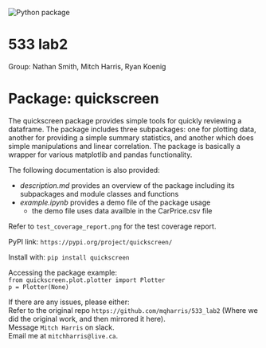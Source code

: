 ![Python package](https://github.com/mqharris/533_lab2/workflows/Python%20package/badge.svg)

# 533 lab2
Group: Nathan Smith, Mitch Harris, Ryan Koenig

# Package: quickscreen

The quickscreen package provides simple tools for quickly reviewing a dataframe. The package includes three subpackages: one for plotting data, another for providing a simple summary statistics, and another which does simple manipulations and linear correlation. The package is basically a wrapper for various matplotlib and pandas functionality.

The following documentation is also provided:
- *description.md* provides an overview of the package including its subpackages and module classes and functions
- *example.ipynb* provides a demo file of the package usage
    - the demo file uses data availble in the CarPrice.csv file

Refer to `test_coverage_report.png` for the test coverage report.

PyPI link:
`https://pypi.org/project/quickscreen/`

Install with:
`pip install quickscreen`

Accessing the package example:  
`from quickscreen.plot.plotter import Plotter`  
`p = Plotter(None)`

If there are any issues, please either:   
Refer to the original repo `https://github.com/mqharris/533_lab2` (Where we did the original work, and then mirrored it here).  
Message `Mitch Harris` on slack.  
Email me at `mitchharris@live.ca`.  

